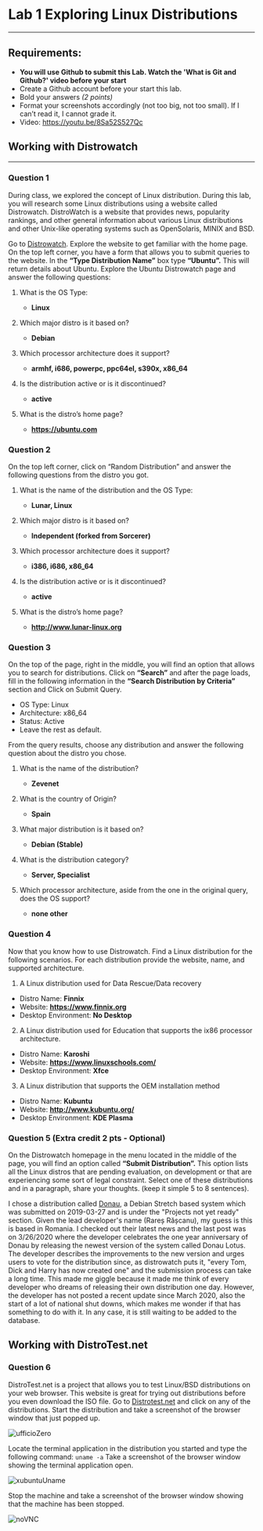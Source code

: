 # Lab 1 Exploring Linux Distributions
---
## Requirements:
* **You will use Github to submit this Lab. Watch the 'What is Git and Github?' video before your start**
* Create a Github account before your start this lab.
* Bold your answers *(2 points)*
* Format your screenshots accordingly (not too big, not too small). If I can’t read it, I cannot grade it.
* Video: https://youtu.be/8Sa52S527Qc


## Working with Distrowatch
---
### Question 1
During class, we explored the concept of Linux distribution. During this lab, you will research some Linux distributions using a website called Distrowatch. DistroWatch is a website that provides news, popularity rankings, and other general information about various Linux distributions and other Unix-like operating systems such as OpenSolaris, MINIX and BSD. 

Go to [Distrowatch](https://distrowatch.com/). Explore the website to get familiar with the home page. On the top left corner, you have a form that allows you to submit queries to the website. In the **“Type Distribution Name”** box type **“Ubuntu”.**  This will return details about Ubuntu. Explore the Ubuntu Distrowatch page and answer the following questions:

1. What is the OS Type: 
   * **Linux**

2. Which major distro is it based on?  
   * **Debian**
   
3. Which processor architecture does it support?  
   * **armhf, i686, powerpc, ppc64el, s390x, x86_64**

4. Is the distribution active or is it discontinued?  
   * **active**

5. What is the distro’s home page?  
   * **https://ubuntu.com**

### Question 2
On the top left corner, click on “Random Distribution” and answer the following questions from the distro you got.
1. What is the name of the distribution and the OS Type: 
   * **Lunar, Linux**

2. Which major distro is it based on?  
   * **Independent (forked from Sorcerer)**
   
3. Which processor architecture does it support?  
   * **i386, i686, x86_64**

4. Is the distribution active or is it discontinued?  
   * **active**

5. What is the distro’s home page?  
   * **http://www.lunar-linux.org**

### Question 3
On the top of the page, right in the middle, you will find an option that allows you to search for distributions. 
Click on **“Search”** and after the page loads, fill in the following information in the **“Search Distribution by Criteria”** section and Click on Submit Query.
* OS Type: Linux
* Architecture: x86_64
* Status: Active
* Leave the rest as default.

From the query results, choose any distribution and answer the following question about the distro you chose.

1. What is the name of the distribution? 
   * **Zevenet**
  
2. What is the country of Origin?
   * **Spain**
  
3. What major distribution is it based on?
   * **Debian (Stable)**

4. What is the distribution category?
   * **Server, Specialist**
  
5. Which processor architecture, aside from the one in the original query, does the OS support?
   * **none other**

### Question 4
Now that you know how to use Distrowatch. Find a Linux distribution for the following scenarios. For each distribution provide the website, name, and supported architecture.

1. A Linux distribution used for Data Rescue/Data recovery
* Distro Name: **Finnix**
* Website: **https://www.finnix.org**
* Desktop Environment: **No Desktop**

2. A Linux distribution used for Education that supports the ix86 processor architecture.
* Distro Name: **Karoshi**
* Website: **https://www.linuxschools.com/**
* Desktop Environment: **Xfce**

3. A Linux distribution that supports the OEM installation method
* Distro Name: **Kubuntu**
* Website: **http://www.kubuntu.org/**
* Desktop Environment: **KDE Plasma**

### Question 5 (Extra credit 2 pts - Optional)
On the Distrowatch homepage in the menu located in the middle of the page, you will find an option called **“Submit Distribution”.** This option lists all the Linux distros that are pending evaluation, on development or that are experiencing some sort of legal constraint.  Select one of these distributions and in a paragraph, share your thoughts. (keep it simple 5 to 8 sentences).

I chose a distribution called [Donau](http://www.donau-os.com/), a Debian Stretch based system which was submitted on 2019-03-27 and is under the "Projects not yet ready" section. Given the lead developer's name (Rareș Rășcanu), my guess is this is based in Romania. I checked out their latest news and the last post was on 3/26/2020 where the developer celebrates the one year anniversary of Donau by releasing the newest version of the system called Donau Lotus. The developer describes the improvements to the new version and urges users to vote for the distribution since, as distrowatch puts it, "every Tom, Dick and Harry has now created one" and the submission process can take a long time. This made me giggle because it made me think of every developer who dreams of releasing their own distribution one day. However, the developer has not posted a recent update since March 2020, also the start of a lot of national shut downs, which makes me wonder if that has something to do with it. In any case, it is still waiting to be added to the database.


## Working with DistroTest.net
### Question 6
DistroTest.net is a project that allows you to test Linux/BSD distributions on your web browser. This website is great for trying out distributions before you even download the ISO file. Go to [Distrotest.net](https://distrotest.net/) and click on any of the distributions. Start the distribution and take a screenshot of the browser window that just popped up.

![ufficioZero](ufficioZero.png)

Locate the terminal application in the distribution you started and type the following command: `uname -a` Take a screenshot of the browser window showing the terminal application open.

![xubuntuUname](xubuntuUname.png)

Stop the machine and take a screenshot of the browser window showing that the machine has been stopped.

![noVNC](noVNC.png)
